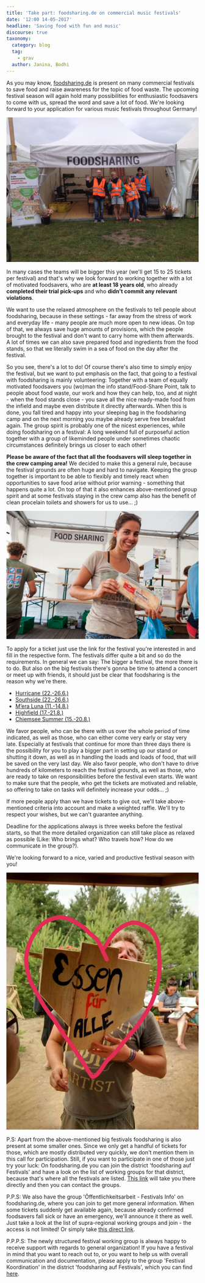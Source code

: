 ```yaml
---
title: 'Take part: foodsharing.de on commercial music festivals'
date: '12:00 14-05-2017'
headline: 'Saving food with fun and music'
discourse: true
taxonomy:
  category: blog
  tag:
    - grav
  author: Janina, Bodhi
---
```

As you may know, [foodsharing.de](https://foodsharing.de) is present on many commercial festivals to save food and raise awareness for the topic of food waste. The upcoming festival season will again hold many possibilities for enthusiastic foodsavers to come with us, spread the word and save a lot of food. We're looking forward to your application for various music festivals throughout Germany!

![](/images/summerstale_booth.JPG)

In many cases the teams will be bigger this year (we'll get 15 to 25 tickets per festival) and that's why we look forward to working together with a lot of motivated foodsavers, who are **at least 18 years old**, who already **completed their trial pick-ups** and who **didn't commit any relevant violations**.

We want to use the relaxed atmosphere on the festivals to tell people about foodsharing, because in these settings - far away from the stress of work and everyday life - many people are much more open to new ideas. On top of that, we always save huge amounts of provisions, which the people brought to the festival and don't want to carry home with them afterwards. A lot of times we can also save prepared food and ingredients from the food stands, so that we literally swim in a sea of food on the day after the festival.

So you see, there's a lot to do! Of course there's also time to simply enjoy the festival, but we want to put emphasis on the fact, that going to a festival with foodsharing is mainly volunteering: Together with a team of equally motivated foodsavers you (wo)man the info stand/Food-Share Point, talk to people about food waste, our work and how they can help, too, and at night - when the food stands close - you save all the nice ready-made food from the infield and maybe even distribute it directly afterwards. When this is done, you fall tired and happy into your sleeping bag in the foodsharing camp and on the next morning you maybe already serve free breakfast again. The group spirit is probably one of the nicest experiences, while doing foodsharing on a festival: A long weekend full of purposeful action together with a group of likeminded people under sometimes chaotic circumstances definitely brings us closer to each other!

**Please be aware of the fact that all the foodsavers will sleep together in the crew camping area!** We decided to make this a general rule, because the festival grounds are often huge and hard to navigate. Keeping the group together is important to be able to flexibly and timely react when opportunities to save food arise without prior warning - something that happens quite a lot. On top of that it also enhances above-mentioned group spirit and at some festivals staying in the crew camp also has the benefit of clean procelain toilets and showers for us to use... ;)

![](/images/appelflappen.jpg)

To apply for a ticket just use the link for the festival you're interested in and fill in the respective form. The festivals differ quite a bit and so do the requirements. In general we can say: The bigger a festival, the more there is to do. But also on the big festivals there's gonna be time to attend a concert or meet up with friends, it should just be clear that foodsharing is the reason why we're there.

* [Hurricane (22.-26.6.)](https://goo.gl/forms/09YXg3oesiBkPstG2)
* [Southside (22.-26.6.)](https://goo.gl/forms/p1sl3bdgriUCVoo02)
* [M’era Luna (11.-14.8.)](https://goo.gl/forms/wKwDYoYEiqXhvzRP2)
* [Highfield (17.-21.8.)](https://goo.gl/forms/PHfsb6kiUseWxh6y1)
* [Chiemsee Summer (15.-20.8.)](https://goo.gl/forms/sWhxg0id3QPrqZEw1)

We favor people, who can be there with us over the whole period of time indicated, as well as those, who can either come very early or stay very late. Especially at festivals that continue for more than three days there is the possibility for you to play a bigger part in setting up our stand or shutting it down, as well as in handling the loads and loads of food, that will be saved on the very last day. We also favor people, who don't have to drive hundreds of kilometers to reach the festival grounds, as well as those, who are ready to take on responsibilities before the festival even starts. We want to make sure that the people, who get the tickets are motivated and reliable, so offering to take on tasks will definitely increase your odds... ;)

If more people apply than we have tickets to give out, we'll take above-mentioned criteria into account and make a weighted raffle. We'll try to respect your wishes, but we can't guarantee anything.

Deadline for the applications always is three weeks before the festival starts, so that the more detailed organization can still take place as relaxed as possible (Like: Who brings what? Who travels how? How do we communicate in the group?).

We're looking forward to a nice, varied and productive festival season with you!

![](/images/bodhi_essenfueralle.jpg)

P.S: Apart from the above-mentioned big festivals foodsharing is also present at some smaller ones. Since we only get a handful of tickets for those, which are mostly distributed very quickly, we don't mention them in this call for participation. Still, if you want to participate in one of those just try your luck: On foodsharing.de you can join the district 'foodsharing auf Festivals' and have a look on the list of working groups for that district, because that's where all the festivals are listed. [This link](https://foodsharing.de/?page=groups&p=1432) will take you there directly and then you can contact the groups.

P.P.S: We also have the group 'Öffentlichkeitsarbeit - Festivals Info' on foodsharing.de, where you can join to get more general information. When some tickets suddenly get available again, because already confirmed foodsavers fall sick or have an emergency, we'll announce it there as well. Just take a look at the list of supra-regional working groups and join - the access is not limited! Or simply take [this direct link](https://foodsharing.de/?page=groups).

P.P.P.S: The newly structured festival working group is always happy to receive support with regards to general organization! If you have a festival in mind that you want to reach out to, or you want to help us with overall communication and documentation, please apply to the group 'Festival Koordination' in the district 'foodsharing auf Festivals', which you can find [here](https://foodsharing.de/?page=groups&p=1432).